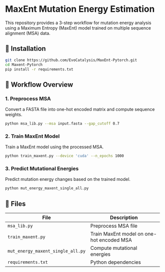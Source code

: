 # MaxEnt Mutation Energy Estimation

This repository provides a 3-step workflow for mutation energy analysis using a Maximum Entropy (MaxEnt) model trained on multiple sequence alignment (MSA) data.

## 🔧 Installation

```bash
git clone https://github.com/EvoCatalysis/MaxEnt-Pytorch.git
cd Maxent-Pytorch
pip install -r requirements.txt
```

## 🧬 Workflow Overview

### 1. Preprocess MSA
Convert a FASTA file into one-hot encoded matrix and compute sequence weights.

```bash
python msa_lib.py --msa input.fasta --gap_cutoff 0.7
```

### 2. Train MaxEnt Model
Train a MaxEnt model using the processed MSA.

```bash
python train_maxent.py --device 'cuda' --n_epochs 1000
```

### 3. Predict Mutational Energies
Predict mutation energy changes based on the trained model.

```bash
python mut_energy_maxent_single_all.py
```

## 🧾 Files

| File                             | Description                                |
|----------------------------------|--------------------------------------------|
| `msa_lib.py`                     | Preprocess MSA file                        |
| `train_maxent.py`                | Train MaxEnt model on one-hot encoded MSA  |
| `mut_energy_maxent_single_all.py`| Compute mutational energies                |
| `requirements.txt`               | Python dependencies                        |



